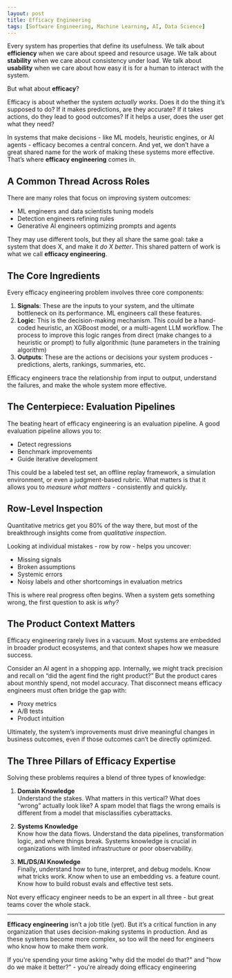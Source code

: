 ```yaml
---
layout: post
title: Efficacy Engineering
tags: [Software Engineering, Machine Learning, AI, Data Science]
---
```

<script> 
  (function(i,s,o,g,r,a,m){i['GoogleAnalyticsObject']=r;i[r]=i[r]||function(){
  (i[r].q=i[r].q||[]).push(arguments)},i[r].l=1*new Date();a=s.createElement(o),
  m=s.getElementsByTagName(o)[0];a.async=1;a.src=g;m.parentNode.insertBefore(a,m)
  })(window,document,'script','https://www.google-analytics.com/analytics.js','ga');

  ga('create', 'UA-82391879-1', 'auto');
  ga('send', 'pageview');

</script>

Every system has properties that define its usefulness. We talk about **efficiency** when we care about speed and resource usage. We talk about **stability** when we care about consistency under load. We talk about **usability** when we care about how easy it is for a human to interact with the system.

But what about **efficacy**?

Efficacy is about whether the system *actually works*. Does it do the thing it’s supposed to do? If it makes predictions, are they accurate? If it takes actions, do they lead to good outcomes? If it helps a user, does the user get what they need?

In systems that make decisions - like ML models, heuristic engines, or AI agents - efficacy becomes a central concern. And yet, we don’t have a great shared name for the work of making these systems more effective. That’s where **efficacy engineering** comes in.

## A Common Thread Across Roles

There are many roles that focus on improving system outcomes:

- ML engineers and data scientists tuning models
- Detection engineers refining rules
- Generative AI engineers optimizing prompts and agents

They may use different tools, but they all share the same goal: take a system that does X, and make it *do X better*. This shared pattern of work is what we call **efficacy engineering**.

## The Core Ingredients

Every efficacy engineering problem involves three core components:

1. **Signals**: These are the inputs to your system, and the ultimate bottleneck on its performance. ML engineers call these features.
2. **Logic**: This is the decision-making mechanism. This could be a hand-coded heuristic, an XGBoost model, or a multi-agent LLM workflow. The process to improve this logic ranges from direct (make changes to a heuristic or prompt) to fully algorithmic (tune parameters in the training algorithm)
3. **Outputs**: These are the actions or decisions your system produces - predictions, alerts, rankings, summaries, etc.

Efficacy engineers trace the relationship from input to output, understand the failures, and make the whole system more effective.

## The Centerpiece: Evaluation Pipelines

The beating heart of efficacy engineering is an evaluation pipeline. A good evaluation pipeline allows you to:

- Detect regressions
- Benchmark improvements
- Guide iterative development

This could be a labeled test set, an offline replay framework, a simulation environment, or even a judgment-based rubric. What matters is that it allows you to *measure what matters* - consistently and quickly.

## Row-Level Inspection

Quantitative metrics get you 80% of the way there, but most of the breakthrough insights come from *qualitative inspection*.

Looking at individual mistakes - row by row - helps you uncover:

- Missing signals
- Broken assumptions
- Systemic errors
- Noisy labels and other shortcomings in evaluation metrics

This is where real progress often begins. When a system gets something wrong, the first question to ask is *why?*

## The Product Context Matters

Efficacy engineering rarely lives in a vacuum. Most systems are embedded in broader product ecosystems, and that context shapes how we measure success.

Consider an AI agent in a shopping app. Internally, we might track precision and recall on “did the agent find the right product?” But the product cares about monthly spend, not model accuracy. That disconnect means efficacy engineers must often bridge the gap with:

- Proxy metrics
- A/B tests
- Product intuition

Ultimately, the system’s improvements must drive meaningful changes in business outcomes, even if those outcomes can’t be directly optimized.

## The Three Pillars of Efficacy Expertise

Solving these problems requires a blend of three types of knowledge:

1. **Domain Knowledge**\
   Understand the stakes. What matters in this vertical? What does “wrong” actually look like? A spam model that flags the wrong emails is different from a model that misclassifies cyberattacks.

2. **Systems Knowledge**\
   Know how the data flows. Understand the data pipelines, transformation logic, and where things break. Systems knowledge is crucial in organizations with limited infrastructure or poor observability.

3. **ML/DS/AI Knowledge**\
   Finally, understand how to tune, interpret, and debug models. Know what tricks work. Know when to use an embedding vs. a feature count. Know how to build robust evals and effective test sets.

Not every efficacy engineer needs to be an expert in all three - but great teams cover the whole stack.

---

**Efficacy engineering** isn’t a job title (yet). But it’s a critical function in any organization that uses decision-making systems in production. And as these systems become more complex, so too will the need for engineers who know how to make them *work*.

If you're spending your time asking "why did the model do that?" and "how do we make it better?" - you're already doing efficacy engineering

